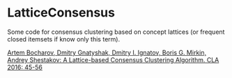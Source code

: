# LatticeConsensus
Some code for consensus clustering based on concept lattices (or frequent closed itemsets if know only this term).


[Artem Bocharov, Dmitry Gnatyshak, Dmitry I. Ignatov, Boris G. Mirkin, Andrey Shestakov:
A Lattice-based Consensus Clustering Algorithm. CLA 2016: 45-56](http://ceur-ws.org/Vol-1624/paper4.pdf)
